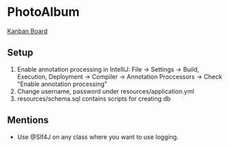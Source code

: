 # PhotoAlbum
[Kanban Board](https://trello.com/b/ZE4HeJ8Q/mainboard)

## Setup
1. Enable annotation processing in IntelliJ:
 File -> Settings -> Build, Execution, Deployment -> Compiler -> Annotation Proccessors -> Check "Enable annotation processing"
2. Change username, password under resources/application.yml
3. resources/schema.sql contains scripts for creating db

## Mentions
* Use @Slf4J on any class where you want to use logging.